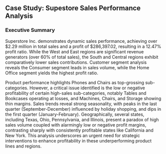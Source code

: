 <h2>Case Study: Supestore Sales Performance Analysis</h2>


<h3>Executive Summary</h3>

Superstore Inc. demonstrates dynamic sales performance, achieving over $2.29 million in total sales and a profit of $286,397.02, resulting in a 12.47% profit ratio. While the West and East regions are significant revenue generators (over 60% of total sales), the South and Central regions exhibit comparatively lower sales contributions. Customer segment analysis reveals the Consumer segment leads in sales volume, while the Home Office segment yields the highest profit ratio.

Product performance highlights Phones and Chairs as top-grossing sub-categories. However, a critical issue identified is the low or negative profitability of certain high-sales sub-categories, notably Tables and Bookcases operating at losses, and Machines, Chairs, and Storage showing thin margins. Sales trends reveal strong seasonality, with peaks in the last quarter (September-December) influenced by holiday shopping, and dips in the first quarter (January-February). Geographically, several states, including Texas, Ohio, Pennsylvania, and Illinois, present a paradox of high sales volume coupled with alarmingly low or negative profit margins, contrasting sharply with consistently profitable states like California and New York. This analysis underscores an urgent need for strategic interventions to enhance profitability in these underperforming product lines and regions.
